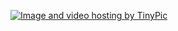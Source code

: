 <a href="http://nl.tinypic.com?ref=ifn2v9" target="_blank"><img src="http://i65.tinypic.com/ifn2v9.jpg" border="0" alt="Image and video hosting by TinyPic"></a>

